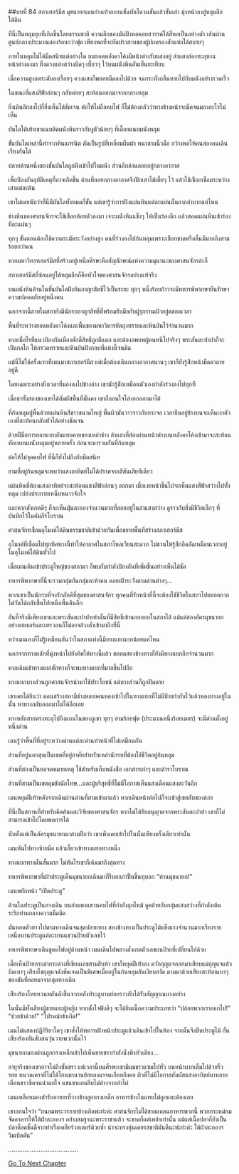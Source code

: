 ##บทที่ 84 สภาเฮอร์มีส
มุขนายกเมนย่างเท้าลงบนขั้นบันไดวนขั้นแล้วขั้นเล่า มุ่งหน้าลงสู่หลุมลึกใต้ดิน


ที่นี่เป็นหลุมยุบที่เกิดขึ้นโดยธรรมชาติ ความลึกของมันฝังหอคอยสวรรค์ได้สี่หอเป็นอย่างต่ำ เส้นผ่านศูนย์กลางประมาณสองร้อยกว่าฟุต เพียงพอที่จะยัดปราสาทของผู้ปกครองสักแห่งได้สบายๆ


ภายในหลุมไม่ได้มืดสนิทแต่อย่างใด บนยอดหลังคาโค้งมีหน้าต่างรับแสงอยู่ ลำแสงส่องทะลุบานหน้าต่างลงมา ทิ้งดวงแสงสว่างบิดๆ เบี้ยวๆ ไว้บนผนังหินอันเย็นยะเยียบ


เมื่อความสูงลดระดับลงเรื่อยๆ ดวงแสงก็พลอยมืดลงไปด้วย จนกระทั่งกลืนหายไปกับผนังอย่างรวดเร็ว


ในขณะที่แสงสีฟ้าอ่อนๆ กลับค่อยๆ สะท้อนออกมาจากกลางหลุม


ยิ่งเดินลึกลงไปก็ยิ่งเห็นได้ชัดเจน ต่อให้ไม่ถือคบไฟ ก็ไม่ต้องกลัวว่าทางข้างหน้าจะมืดจนมองอะไรไม่เห็น


บันไดใต้เท้าเขาแนบติดผนังหินราวกับงูตัวน้อยๆ ที่เลื้อยแนบผนังหลุม


ขั้นบันไดเหล่านี้ทำจากหินแกรนิต ตัดเป็นรูปสี่เหลี่ยมผืนผ้า หนาสามนิ้วมือ กว้างพอให้คนสองคนเดินเรียงกันได้


ปลายด้านหนึ่งของขั้นบันไดถูกฝังเข้าไปในผนัง ส่วนอีกด้านลอยอยู่กลางอากาศ


เพื่อป้องกันอุบัติเหตุที่อาจเกิดขึ้น ด้านที่ลอยกลางอากาศจึงปักเสาไม้เตี้ยๆ ไว้ แล้วใช้เชือกเชื่อมระหว่างเสาแต่ละต้น


เขาไม่เคยนับว่าที่นี่มีบันไดทั้งหมดกี่ขั้น แต่เขารู้ว่าการฝังแผ่นหินแต่ละแผ่นนั้นยากลำบากแค่ไหน


ช่างหินของศาสนจักรจะใช้เชือกห้อยตัวลงมา เจาะผนังหินแข็งๆ ให้เป็นร่องลึก แล้วสอดแผ่นหินเข้าร่องทีละแผ่นๆ


ทุกๆ ขั้นตอนต้องใช้ความระมัดระวังอย่างสูง คนที่ร่วงลงไปก้นหลุมเพราะเชือกขาดหรือลื่นมีมากถึงสามร้อยกว่าคน


หากมหาวิหารเฮอร์มีสที่สร้างอยู่เหนือศีรษะคือสัญลักษณ์แห่งความมุมานะของศาสนจักรล่ะก็


สภาเฮอร์มีสที่ซ่อนอยู่ใต้หลุมลึกก็คือหัวใจของศาสนจักรอย่างแท้จริง


บนผนังหินด้านในขั้นบันไดฝังหินอาญาสิทธิ์ไว้เป็นระยะ ทุกๆ หนึ่งร้อยก้าวจะมีทหารพิพากษายืนรักษาความปลอดภัยอยู่หนึ่งคน


นอกจากนี้ภายในสภายังมีนักรบอาญาสิทธิ์ที่พร้อมรับมือกับผู้รุกรานเฝ้าอยู่ตลอดเวลา


พื้นที่ระหว่างยอดหลังคาโค้งและพื้นของมหาวิหารยัดถุงทรายและหินป่นไว้จำนวนมาก


หากเมื่อไรที่แนวป้องกันเมืองศักดิ์สิทธิ์ถูกตีแตก และต้องอพยพผู้คนหนีไปจริงๆ พระสันตะปาปาก็จะเปิดกลไก ให้กรวดทรายและหินป่นฝังกลบที่แห่งนี้จนมิด


แม้นี่ไม่ใช่ครั้งแรกที่เมนมาสภาเฮอร์มีส แต่เมื่อต้องเดินกลางอากาศนานๆ เขาก็ยังรู้สึกหน้ามืดตาลายอยู่ดี


โดยเฉพาะอย่างยิ่งเวลาที่มองลงไปข้างล่าง เขามักรู้สึกเหมือนตัวเองกำลังร่วงลงไปทุกที


เมื่อขาทั้งสองของเขาได้สัมผัสพื้นที่มั่นคง เขาก็ถอนใจโล่งอกออกมาได้


ที่ก้นหลุมปูพื้นด้วยแผ่นหินสีขาวขนาดใหญ่ พื้นผิวมันวาวราวกับกระจก เวลายืนอยู่ข้างบนจะเห็นเงาตัวเองที่สะท้อนกลับหัวได้อย่างชัดเจน


ด้วยฝีมือการออกแบบอันแยบคายของเหล่าช่าง ลำแสงที่ส่องผ่านหน้าต่างบนหลังคาโค้งเข้ามาจะสะท้อนหักเหบนผนังหลุมอยู่หลายครั้ง ก่อนจะมารวมกันที่ก้นหลุม


ต่อให้ไม่จุดคบไฟ ที่นี่ก็ยังไม่ถึงกับมืดสนิท


ยามที่อยู่ก้นหลุมจะพบว่าแสงอาทิตย์ไม่ได้ปราศจากสีสันเสียทีเดียว


แผ่นหินที่ต้องแสงอาทิตย์จะสะท้อนแสงสีฟ้าอ่อนๆ ออกมา เมื่อเงยหน้าขึ้นไปจะเห็นแสงสีฟ้าสว่างไปทั้งหลุม เปล่งประกายเหน็บหนาวจับใจ


และหากสังเกตดีๆ ก็จะเห็นฝุ่นละอองจำนวนมากที่ลอยอยู่ในลำแสงสว่าง ดูราวกับสิ่งมีชีวิตเล็กๆ ที่บันทึกไว้ในคัมภีร์โบราณ


ศาสนจักรเชื่อมอุโมงค์ใต้ดินธรรมชาติเข้าด้วยกันเพื่อขยายพื้นที่สร้างสภาเฮอร์มีส


อุโมงค์ที่เชื่อมไปทุกทิศทางนี้ทำให้อากาศในสภาไหลเวียนสะดวก ไม่ชวนให้รู้สึกอึดอัดเหมือนเวลาอยู่ในอุโมงค์ใต้ดินทั่วไป


เมื่อเมนเดินเข้าประตูใหญ่ของสภามา ก็พบกับกำลังป้องกันที่เพิ่มขึ้นอย่างเห็นได้ชัด


ทหารพิพากษาที่นี่จะรวมกลุ่มกันกลุ่มละห้าคน คอยเฝ้าระวังตามด่านต่างๆ...


พวกเขาเป็นนักรบที่จงรักภักดีที่สุดของศาสนจักร ทุกคนที่รับหน้าที่นี้จะต้องใช้ชีวิตในสภาไปตลอดกาล ไม่วันได้กลับขึ้นไปเหนือพื้นดินอีก


อันที่จริงมีเพียงเขาและพระสันตะปาปาเท่านั้นที่มีสิทธิ์เข้านอกออกในสภาได้ แม้แต่สองอัครมุขนายกอย่างเฮเธอร์และเทรวอนก็ไม่อาจล้วงล้ำเข้ามาถึงที่นี่


ทว่าเมนเองก็ไม่รู้เหมือนกันว่าในสภาแห่งนี้มีทางแยกมากน้อยแค่ไหน


นอกจากทางหลักที่มุ่งหน้าไปยังทิศใต้ทางนี้แล้ว ตลอดสองข้างทางก็ยังมีทางแยกอีกจำนวนมาก


หากเดินเข้าทางแยกสักทางก็จะพบทางแยกที่มากขึ้นไปอีก


ทางแยกบางส่วนถูกศาสนจักรนำมาใช้ประโยชน์ แต่บางส่วนก็ถูกปิดตาย


เขาเคยได้ยินว่า ตอนสร้างสภามีช่างหลายคนหลงเข้าไปในทางแยกที่ไม่มีป้ายกำกับไว้แล้วหลงทางอยู่ในนั้น หาทางกลับออกมาไม่ได้อีกเลย


ทางหลักสายตรงทะลุไปถึงแกนในของภูเขา ทุกๆ สามร้อยฟุต (ประมาณหนึ่งร้อยเมตร) จะมีด่านตั้งอยู่หนึ่งด่าน


เมนรู้ว่าพื้นที่ที่อยู่ระหว่างด่านแต่ละด่านทำหน้าที่ไม่เหมือนกัน


ส่วนที่อยู่นอกสุดเป็นเขตที่อยู่อาศัยสำหรับเหล่านักรบที่ต้องใช้ชีวิตอยู่ก้นหลุม


ส่วนที่สองเป็นหอจดหมายเหตุ ใช้สำหรับเก็บหนังสือ เอกสารเก่าๆ และตำราโบราณ


ส่วนที่สามเป็นเขตคุมขังนักโทษ...และผู้บริสุทธิ์ที่ไม่มีโอกาสเห็นแสงเดือนแสงตะวันอีก


เมนหยุดฝีเท้าหลังจากเดินผ่านด่านที่สามเข้ามาแล้ว หากเดินหน้าต่อไปก็จะเข้าสู่เขตลับของสภา


ที่นี่เป็นสถานที่สำหรับคิดค้นและวิจัยของศาสนจักร หากไม่ได้รับอนุญาตจากพระสันตะปาปา เขาก็ไม่สามารถเข้าไปโดยพลการได้


นับตั้งแต่เป็นอัครมุขนายกมาสามปีกว่า เขาเพิ่งเคยเข้าไปในนั้นเพียงครั้งเดียวเท่านั้น


เมนหันไปทางซ้ายมือ แล้วเลี้ยวเข้าทางแยกทางหนึ่ง


ทางแยกทางนั้นสั้นมาก ไม่ทันไรเขาก็เดินมาถึงสุดทาง


ทหารพิพากษาที่เฝ้าประตูเห็นมุขนายกเดินมาก็รีบยกกำปั้นขึ้นทุบอก “ท่านมุขนายก!”


เมนพยักหน้า “เปิดประตู”


ด้านในประตูเป็นทางเดิน บนกำแพงแขวนคบไฟที่กำลังลุกไหม้ ดูคล้ายกับกลุ่มแสงสว่างที่กำลังเต้นระริกท่ามกลางความมืดมิด


มันทอดตัวยาวไปตามทางเดินจนสุดปลายทาง สองข้างทางเป็นประตูไม้แข็งแรงจำนวนมากเรียงราย เหนือบานประตูแต่ละบานแขวนป้ายตัวเลขไว้


ทหารพิพากษาเดินชูคบไฟอยู่ด้านหน้า เมนเดินไปพลางสังเกตตัวเลขบนป้ายที่เปลี่ยนไปด้วย


เมื่อเห็นป้ายกระดำกระด่างที่เขียนเลขสามสิบห้า เขาก็หยุดฝีเท้าลง ควักกุญแจออกมาเสียบแม่กุญแจแล้วบิดเบาๆ เสียงไขกุญแจดังชัดเจนเป็นพิเศษเมื่ออยู่ในก้นหลุมอันเงียบสงัด ตามมาด้วยเสียงสะท้อนเบาๆ ของมันที่ลอยมาจากสุดทางเดิน


เสียงร้องโหยหวนพลันดังขึ้นจากหลังประตูบานย่อยราวกับได้รับสัญญาณบางอย่าง


ในนั้นมีทั้งเสียงผู้ชายและผู้หญิง หากตั้งใจฟังดีๆ จะได้ยินเนื้อความประเภทว่า “ปล่อยพวกเราออกไป!” “ช่วยข้าด้วย!” “โปรดฆ่าข้าเถิด!”


เมนไม่แสดงปฏิกิริยาใดๆ เขาสั่งให้ทหารเฝ้าหน้าประตูแล้วเดินเข้าไปในห้อง จากนั้นจึงปิดประตูไม้ กั้นเสียงร้องอันสับสนวุ่นวายพวกนั้นไว้


มุขนายกมองผ่านลูกกรงเหล็กเข้าไปเห็นชายชรากำลังนั่งพิงหัวเตียง...


อายุจริงของเขาอาจไม่ถึงขั้นชรา แต่เวลานี้บนศีรษะเขามีผมขาวแซมไปทั่ว บนหน้าผากเต็มไปด้วยริ้วรอย หนวดเคราที่ไม่ได้โกนมานานย้อยลงมาจนเกือบถึงคอ ผิวที่ไม่มีโอกาสสัมผัสแสงอาทิตย์มาหลายเดือนขาวซีดจนน่าตกใจ แขนขาผอมลีบไม่ต่างจากลำไผ่


เมนเหลือบมองสำรับอาหารที่วางข้างลูกกรงเหล็ก อาหารข้างในแทบไม่ถูกแตะต้องเลย


เขาถอนใจว่า “ถนอมพระวรกายบ้างเถิดพ่ะย่ะค่ะ ศาสนจักรไม่ได้ขาดแคลนอาหารพวกนี้ พวกกระหม่อมจัดอาหารให้ใต้ฝ่าละอองฯ อย่างสมฐานะพระราชาแล้ว จะขาดก็แต่เหล้าเท่านั้น แม้แต่เนื้อปลาก็ยังเป็นปลาค็อดชั้นดีจากท่าเรือเคลียร์วอเตอร์ด้วยซ้ำ น่าจะทรงคุ้นเคยรสชาติมันดีนะพ่ะย่ะค่ะ ใต้ฝ่าละอองฯ วิมเบิลดัน”


.......................................


[Go To Next Chapter]( ./85.md)